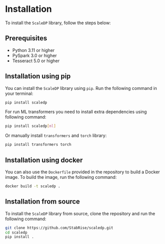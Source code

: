 Installation
============

To install the `ScaleDP` library, follow the steps below:

## Prerequisites

- Python 3.11 or higher
- PySpark 3.0 or higher
- Tesseract 5.0 or higher

## Installation using pip

You can install the `ScaleDP` library using `pip`. Run the following command in your terminal:

```sh
pip install scaledp
```

For run ML transformers you need to install extra dependencies using following command:

```sh
pip install scaledp[ml]
```

Or manually install `transformers` and `torch` library:

```sh
pip install transformers torch
```

## Installation using docker

You can also use the `Dockerfile` provided in the repository to build a Docker image. To build the image, run the following command:

```sh
docker build -t scaledp .
```

## Installation from source

To install the `ScaleDP` library from source, clone the repository and run the following command:

```sh
git clone https://github.com/StabRise/scaledp.git
cd scaledp
pip install .
```
